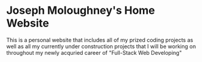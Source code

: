 # Joseph Moloughney's Home Website

This is a personal website that includes all of my prized coding projects
as well as all my currently under construction projects that I will be working on throughout
my newly acquried career of "Full-Stack Web Developing" 

